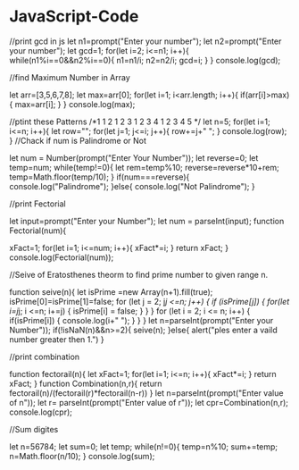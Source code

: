 # JavaScript-Code
//print gcd in js
let n1=prompt("Enter your number");
let n2=prompt("Enter your number");
let gcd=1;
for(let i=2; i<=n1; i++){
    while(n1%i==0&&n2%i==0){
        n1=n1/i;
        n2=n2/i;
        gcd=i;
    }
}
console.log(gcd);

//find Maximum Number in Array

let arr=[3,5,6,7,8];
let max=arr[0];
for(let i=1; i<arr.length; i++){
    if(arr[i]>max){
        max=arr[i];
    }
}
console.log(max);

//ptint these Patterns
/*1 
1 2 
1 2 3 
1 2 3 4 
1 2 3 4 5 */
let n=5;
for(let i=1; i<=n; i++){
    let row="";
    for(let j=1; j<=i; j++){
        row+=j+" ";
    }
        console.log(row);
    }
    //Chack if num is Palindrome or Not

let num = Number(prompt("Enter Your Number"));
 let reverse=0;
 let temp=num;
 while(temp!=0){
    let rem=temp%10;
    reverse=reverse*10+rem;
    temp=Math.floor(temp/10);
 }
 if(num===reverse){
    console.log("Palindrome");
 }else{
    console.log("Not Palindrome");
 }

 //print Fectorial 

  let input=prompt("Enter your Number");
 let num = parseInt(input);
 function Fectorial(num){

 xFact=1;
 for(let i=1; i<=num; i++){
   xFact*=i;
 }
   return xFact;
 }
 console.log(Fectorial(num));

 //Seive of Eratosthenes theorm to find prime number to given range n.

 function seive(n){
  let isPrime =new Array(n+1).fill(true);
  isPrime[0]=isPrime[1]=false;
        for (let j = 2; j*j <=n; j++) {
            if (isPrime[j]) {
                for(let i=j*j; i <=n; i+=j) {
                    isPrime[i] = false;
                }
            }
        }
        for (let i = 2; i <= n; i++) {
            if(isPrime[i]) {
              console.log(i+" ");
            }
          }
        }
        let n=parseInt(prompt("Enter your Number"));
        if(!isNaN(n)&&n>=2){
        seive(n);
        }else{
          alert("ples enter a vaild number greater then 1.")
        }


//print combination 

function fectorail(n){
 let  xFact=1;
 for(let i=1; i<=n; i++){
  xFact*=i;
 }
 return xFact;
}
 function Combination(n,r){
  return fectorail(n)/(fectorail(r)*fectorail(n-r))
 }
 let n=parseInt(prompt("Enter value of n"));
 let r= parseInt(prompt("Enter value of r"));
 let cpr=Combination(n,r);
 console.log(cpr);

 //Sum digites

 let n=56784;
let sum=0;
let temp;
while(n!=0){
 temp=n%10;
sum+=temp;
n=Math.floor(n/10);
}
console.log(sum);
